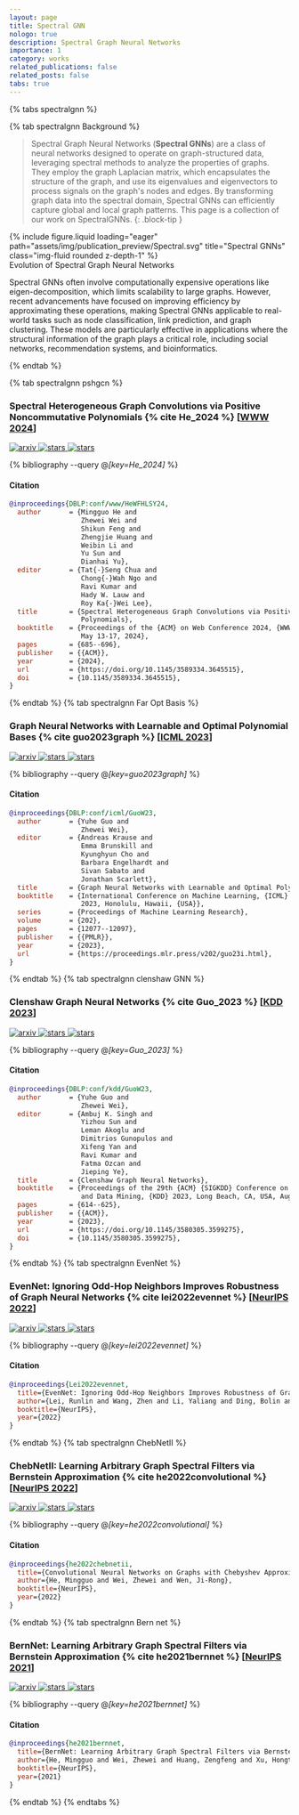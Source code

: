 ```yaml
---
layout: page
title: Spectral GNN
nologo: true
description: Spectral Graph Neural Networks
importance: 1
category: works
related_publications: false
related_posts: false
tabs: true
---
```



{% tabs spectralgnn %}

{% tab spectralgnn Background %}

> Spectral Graph Neural Networks (**Spectral GNNs**) are a class of neural networks designed to operate on graph-structured data, leveraging spectral methods to analyze the properties of graphs. They employ the graph Laplacian matrix, which encapsulates the structure of the graph, and use its eigenvalues and eigenvectors to process signals on the graph's nodes and edges. By transforming graph data into the spectral domain, Spectral GNNs can efficiently capture global and local graph patterns. This page is a collection of our work on SpectralGNNs.
{: .block-tip }

<div class="mx-auto">
  {% include figure.liquid loading="eager" path="assets/img/publication_preview/Spectral.svg" title="Spectral GNNs" class="img-fluid rounded z-depth-1" %}
</div>
<div class="caption">
  Evolution of Spectral Graph Neural Networks
</div>

Spectral GNNs often involve computationally expensive operations like eigen-decomposition, which limits scalability to large graphs. However, recent advancements have focused on improving efficiency by approximating these operations, making Spectral GNNs applicable to real-world tasks such as node classification, link prediction, and graph clustering. These models are particularly effective in applications where the structural information of the graph plays a critical role, including social networks, recommendation systems, and bioinformatics.

{% endtab %}

{% tab spectralgnn pshgcn %}

### Spectral Heterogeneous Graph Convolutions via Positive Noncommutative Polynomials {% cite He_2024 %} [[WWW 2024](https://www2024.thewebconf.org/)]

<p>
  <a href="https://arxiv.org/abs/2305.19872">
    <img src="https://img.shields.io/badge/arxiv-2305.19872-b31b1b?style=flat&logo=arxiv
" alt="arxiv" />
  </a>
  <a href="https://github.com/ivam-he/PSHGCN">
    <img src="https://img.shields.io/badge/ivam--he%2FPSHGCN-white?logo=github&labelColor=black" alt="stars" />
  </a>
  <a href="https://github.com/ivam-he/PSHGCN/stargazers">
    <img src="https://img.shields.io/github/stars/ivam-he/PSHGCN" alt="stars" />
  </a>
</p>

{% bibliography --query @*[key=He_2024]* %}

#### Citation

```bibtex
@inproceedings{DBLP:conf/www/HeWFHLSY24,
  author       = {Mingguo He and
                  Zhewei Wei and
                  Shikun Feng and
                  Zhengjie Huang and
                  Weibin Li and
                  Yu Sun and
                  Dianhai Yu},
  editor       = {Tat{-}Seng Chua and
                  Chong{-}Wah Ngo and
                  Ravi Kumar and
                  Hady W. Lauw and
                  Roy Ka{-}Wei Lee},
  title        = {Spectral Heterogeneous Graph Convolutions via Positive Noncommutative
                  Polynomials},
  booktitle    = {Proceedings of the {ACM} on Web Conference 2024, {WWW} 2024, Singapore,
                  May 13-17, 2024},
  pages        = {685--696},
  publisher    = {{ACM}},
  year         = {2024},
  url          = {https://doi.org/10.1145/3589334.3645515},
  doi          = {10.1145/3589334.3645515},
}
```

{% endtab %}
{% tab spectralgnn Far Opt Basis %}

### Graph Neural Networks with Learnable and Optimal Polynomial Bases {% cite guo2023graph %} [[ICML 2023](https://icml.cc/Conferences/2023)]

<!-- Badges -->
<p>
  <a href="https://arxiv.org/abs/2302.12432">
    <img src="https://img.shields.io/badge/arxiv-2302.12432-b31b1b?style=flat&logo=arxiv
" alt="arxiv" />
  </a>
  <a href="https://github.com/yuziGuo/FarOptBasis">
    <img src="https://img.shields.io/badge/yuziGuo%2FFarOptBasis-white?logo=github&labelColor=black" alt="stars" />
  </a>
  <a href="https://github.com/yuziGuo/FarOptBasis/stargazers">
    <img src="https://img.shields.io/github/stars/yuziGuo/FarOptBasis" alt="stars" />
  </a>
</p>

{% bibliography --query @*[key=guo2023graph]* %}

#### Citation

```bibtex
@inproceedings{DBLP:conf/icml/GuoW23,
  author       = {Yuhe Guo and
                  Zhewei Wei},
  editor       = {Andreas Krause and
                  Emma Brunskill and
                  Kyunghyun Cho and
                  Barbara Engelhardt and
                  Sivan Sabato and
                  Jonathan Scarlett},
  title        = {Graph Neural Networks with Learnable and Optimal Polynomial Bases},
  booktitle    = {International Conference on Machine Learning, {ICML} 2023, 23-29 July
                  2023, Honolulu, Hawaii, {USA}},
  series       = {Proceedings of Machine Learning Research},
  volume       = {202},
  pages        = {12077--12097},
  publisher    = {{PMLR}},
  year         = {2023},
  url          = {https://proceedings.mlr.press/v202/guo23i.html},
}
```

{% endtab %}
{% tab spectralgnn clenshaw GNN %}

### Clenshaw Graph Neural Networks {% cite Guo_2023 %} [[KDD 2023](https://kdd.org/kdd2023/index.html#)]

<!-- Badges -->
<p>
  <a href="https://arxiv.org/abs/2210.16508">
    <img src="https://img.shields.io/badge/arxiv-2210.16508-b31b1b?style=flat&logo=arxiv
" alt="arxiv" />
  </a>
  <a href="https://github.com/yuziGuo/ClenshawGNN">
    <img src="https://img.shields.io/badge/yuziGuo%2FClenshawGNN-white?logo=github&labelColor=black" alt="stars" />
  </a>
  <a href="https://github.com/yuziGuo/ClenshawGNN/stargazers">
    <img src="https://img.shields.io/github/stars/yuziGuo/ClenshawGNN" alt="stars" />
  </a>
</p>

{% bibliography --query @*[key=Guo_2023]* %}

#### Citation

```bibtex
@inproceedings{DBLP:conf/kdd/GuoW23,
  author       = {Yuhe Guo and
                  Zhewei Wei},
  editor       = {Ambuj K. Singh and
                  Yizhou Sun and
                  Leman Akoglu and
                  Dimitrios Gunopulos and
                  Xifeng Yan and
                  Ravi Kumar and
                  Fatma Ozcan and
                  Jieping Ye},
  title        = {Clenshaw Graph Neural Networks},
  booktitle    = {Proceedings of the 29th {ACM} {SIGKDD} Conference on Knowledge Discovery
                  and Data Mining, {KDD} 2023, Long Beach, CA, USA, August 6-10, 2023},
  pages        = {614--625},
  publisher    = {{ACM}},
  year         = {2023},
  url          = {https://doi.org/10.1145/3580305.3599275},
  doi          = {10.1145/3580305.3599275},
}
```

{% endtab %}
{% tab spectralgnn EvenNet %}

### EvenNet: Ignoring Odd-Hop Neighbors Improves Robustness of Graph Neural Networks {% cite lei2022evennet %} [[NeurIPS 2022](https://nips.cc/Conferences/2022)]

<!-- Badges -->
<p>
  <a href="https://arxiv.org/abs/2205.13892">
    <img src="https://img.shields.io/badge/arxiv-2205.13892-b31b1b?style=flat&logo=arxiv
" alt="arxiv" />
  </a>
  <a href="https://github.com/Leirunlin/EvenNet">
    <img src="https://img.shields.io/badge/Leirunlin%2FEvenNet-white?logo=github&labelColor=black" alt="stars" />
  </a>
  <a href="https://github.com/Leirunlin/EvenNet/stargazers">
    <img src="https://img.shields.io/github/stars/Leirunlin/EvenNet" alt="stars" />
  </a>
</p>

{% bibliography --query @*[key=lei2022evennet]* %}

#### Citation

```bibtex
@inproceedings{Lei2022evennet,
  title={EvenNet: Ignoring Odd-Hop Neighbors Improves Robustness of Graph Neural Networks},
  author={Lei, Runlin and Wang, Zhen and Li, Yaliang and Ding, Bolin and Wei, Zhewei},
  booktitle={NeurIPS},
  year={2022}
}
```

{% endtab %}
{% tab spectralgnn ChebNetII %}

### ChebNetII: Learning Arbitrary Graph Spectral Filters via Bernstein Approximation {% cite he2022convolutional %} [[NeurIPS 2022](https://nips.cc/Conferences/2022)]

<!-- Badges -->
<p>
  <a href="https://arxiv.org/abs/2202.03580">
    <img src="https://img.shields.io/badge/arxiv-2202.03580-b31b1b?style=flat&logo=arxiv
" alt="arxiv" />
  </a>
  <a href="https://github.com/ivam-he/ChebNetII">
    <img src="https://img.shields.io/badge/ivam--he%2FChebNetII-white?logo=github&labelColor=black" alt="stars" />
  </a>
  <a href="https://github.com/ivam-he/ChebNetII/stargazers">
    <img src="https://img.shields.io/github/stars/ivam-he/ChebNetII" alt="stars" />
  </a>
</p>

{% bibliography --query @*[key=he2022convolutional]* %}

#### Citation

```bibtex
@inproceedings{he2022chebnetii,
  title={Convolutional Neural Networks on Graphs with Chebyshev Approximation, Revisited},
  author={He, Mingguo and Wei, Zhewei and Wen, Ji-Rong},
  booktitle={NeurIPS},
  year={2022}
}
```

{% endtab %}
{% tab spectralgnn Bern net %}

### BernNet: Learning Arbitrary Graph Spectral Filters via Bernstein Approximation {% cite he2021bernnet %} [[NeurIPS 2021](https://nips.cc/Conferences/2021)]

<!-- Badges -->
<p>
  <a href="https://arxiv.org/abs/2106.10994">
    <img src="https://img.shields.io/badge/arxiv-2106.10994-b31b1b?style=flat&logo=arxiv
" alt="arxiv" />
  </a>
  <a href="https://github.com/ivam-he/BernNet">
    <img src="https://img.shields.io/badge/ivam--he%2FBernNet-white?logo=github&labelColor=black" alt="stars" />
  </a>
  <a href="https://github.com/ivam-he/BernNet/stargazers">
    <img src="https://img.shields.io/github/stars/ivam-he/BernNet" alt="stars" />
  </a>
</p>

{% bibliography --query @*[key=he2021bernnet]* %}

#### Citation

```bibtex
@inproceedings{he2021bernnet,
  title={BernNet: Learning Arbitrary Graph Spectral Filters via Bernstein Approximation},
  author={He, Mingguo and Wei, Zhewei and Huang, Zengfeng and Xu, Hongteng},
  booktitle={NeurIPS},
  year={2021}
}
```

{% endtab %}
{% endtabs %}